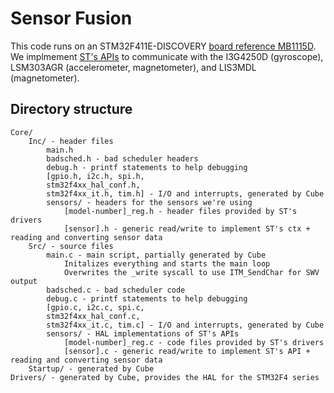# Sensor Fusion
This code runs on an STM32F411E-DISCOVERY [board reference
MB1115D](https://www.st.com/resource/en/data_brief/32f411ediscovery.pdf). We
implmement [ST's APIs](https://github.com/STMicroelectronics/STMems_Standard_C_drivers) to
communicate with the I3G4250D (gyroscope), LSM303AGR (accelerometer,
magnetometer), and LIS3MDL (magnetometer). 

## Directory structure
```
Core/
	Inc/ - header files
		main.h
		badsched.h - bad scheduler headers
		debug.h - printf statements to help debugging
		[gpio.h, i2c.h, spi.h,
		stm32f4xx_hal_conf.h,
		stm32f4xx_it.h, tim.h] - I/O and interrupts, generated by Cube
		sensors/ - headers for the sensors we're using
			[model-number]_reg.h - header files provided by ST's drivers
			[sensor].h - generic read/write to implement ST's ctx + reading and converting sensor data
	Src/ - source files
		main.c - main script, partially generated by Cube
			Initalizes everything and starts the main loop
			Overwrites the _write syscall to use ITM_SendChar for SWV output
		badsched.c - bad scheduler code
		debug.c - printf statements to help debugging
		[gpio.c, i2c.c, spi.c,
		stm32f4xx_hal_conf.c,
		stm32f4xx_it.c, tim.c] - I/O and interrupts, generated by Cube
		sensors/ - HAL implementations of ST's APIs 
			[model-number]_reg.c - code files provided by ST's drivers
			[sensor].c - generic read/write to implement ST's API + reading and converting sensor data
	Startup/ - generated by Cube
Drivers/ - generated by Cube, provides the HAL for the STM32F4 series
```
